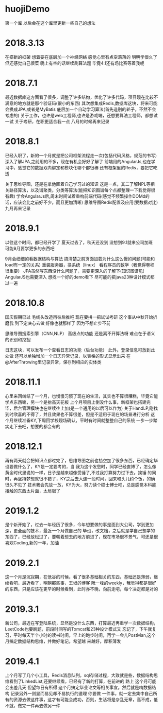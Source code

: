 # huojiDemo
第一个库
以后会在这个库里更新一些自己的想法

# 2018.3.13
在搭新的框架
想着要在底层加一个神经网络
感觉心里有点空落落的
明明学很久了
但还感觉自己很菜
晚上有空的话继续刷算法题
毕竟4.1还有场比赛等着我呢

# 2018.7.1
最近数据库这方面看了很多，调整了许多结构，优化了许多代码，项目现在比较不满意的地方就是那个验证码(很小的东西)
其次想集成Redis,数据库这块，将来可能会换成JPA,或者是MyBatis
底层加一个自动学习算法(首先造别的轮子，不然不会考虑的)
关于工作，也许是web工程师,也许是游戏端，还想要算法工程师，都想试一试
关于考研，在职更适合我一点
八月的时候再来记录

# 2018.8.1
已经入职了，新的一个月就是把公司框架流程走一次(包括代码风格，规范的书写)
深入了解JPA,之前用的不多，现在有机会好好了解了
前端用的AngularJs,也在学习中，感觉它的数据双向绑定和模块化哪个都很棒
还有框架里的Redis，要把它吃透

关于思维导图，还是在拿他画着自己学习过的知识
这是一点，其二了解NPL等相关路径算法，以及谱聚类，分类等算法(能把知识图谱每个点都整理一下我觉得很有趣)
学会AngularJs后,周末时间试着重构前端代码(感觉不频繁操作DOMd的话，应该会比之前好不少，而且更加清晰)
思维导图Redis配置及应用(要数据对比)
九月再来记录

# 2018.9.1
以往这个时间，都已经开学了
夏天过去了，秋天还没到
没想到9.1就来公司加班
可能9月要学更多的东西吧

9月会细细的看数据结构与算法
搞清楚之前页面加载为什么这么慢的问题(可能和load有一定的关系)
重装服务器，换系统（linux）
看程序员的数学（我觉得卷积很重要）
JPA虽然写东西没什么问题了，需要更深入的了解下(知识图谱见)
AngularJS也需要深入
想找一个好的demo看下
尽可能的把java23种设计模式都过一遍

# 2018.10.8
国庆假期已过
毛线头改造再往后推吧
现在要拼一把试试考研
这个事从中秋开始折磨我
到下定决心去做
好像也就那样了
因为不想止步不前

思维导图搜索引擎（CNN,NLP）
高级点的功能
还是离不开算法呀
难点在于语义的识别和挖掘

日志这块，可以发布一个查看日志的功能（后台功能）
此外，登录信息可放到此处做
还可以单独增加一个日志异常记录，以表格的形式显示出来
在@AfterThrowing里记录异常，保存到相应的实体类

# 2018.11.1
心里来回纠结了一个月，也慢慢习惯了现在的生活，其实也不算很糟糕，毕竟它能学点东西嘛，另一个是抬高天花板
上个月项目上倒没什么事，新框架也搭建完毕，后台管理模块也在继续往上加(是一个通用的以后可以作为)
关于HandLP,刚找到时欣喜的不得了，并且效果也不算很差，但是不适用于现在的场景进行分析
这个月继续准备KY,下周回学校现场确认，平时有时间就整整自己的系统
一步一步踏实走下去吧，想要的都会有的

# 2018.12.1
再有两天就会把知识点都过完了，思维导图之前也抽空加了很多东西，已经确定毕设要做什么了，KY是一定要考的，当
我为这个发愁时，同学已经直博了，怎么像黄金时代里说的一样，日子是越来越像受锤了,不过我打算努力过下去，挨锤
的同时，再坚持梦想就很不错了，KY之后去大连一段时间，回来和头儿约个饭，的确很久不见了
技术我会先放一放，KY为大，努力读个硕士博士吧，总是感觉本科能接触的东西太片面，太局限了

# 2019.1.2
是个新开始了，过去一年经历了很多，今年想要做的事是面到大公司，学到更加深，更全面的技术，最近一个月做自己的
毕设，改文档，之后就是学自己想学的东西了，已经放松过了，要朝着想去的地方前进了，现在市场很不景气，可还是很
喜欢Coding,新的一年，加油

# 2019.2.1
这一个月是沉寂期，在低谷的时候，看了很多基础相关的东西，基础还是薄弱，继续看吧，最近看了，明朝那些事，王垠的博客
阮一峰的weekly，我觉得都是很好的东西，只是应该在更早的时候看到，此时亦不晚，向前走吧，每个决定都是对的

# 2019.3.1
新公司，最近在写登陆系统，显然是没什么东西，打算最近再重学一次数据结构，LeetCode也要刷题，前段时间写的Tomcat和23种设计模式又
忘记了，下午就复习，平时每天半个小时的读书时间，早上的跑步时间，再学一会儿PostMan,这个月搞定数据结构思维，并做好笔记，希望越
来越好，厚积薄发

# 2019.4.1
上个月写了几个小工具，Redis消息队列，sql存储过程，大致就是些，数据结构思维看到了LinkedList,还要继续看，已经有了新的打算，在前进的
路上 这个月可能会出差几天 但望每日有所得 这个月搞定毕业论文等相关事宜，然后就是啃数据结构 记录另外一则显而易见却不易执行的道理 你要做
一件事，就一定去集中自己所有的资源去做这件事，这才有可能会成功，否则，生活将是杂乱无章，高不成，低不就，做完一件再去做另一件 

